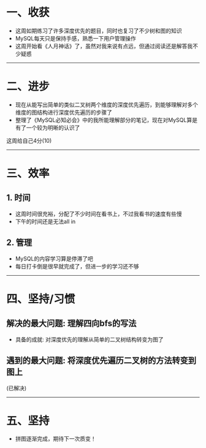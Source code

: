 # 一、收获

- 这周如期练习了许多深度优先的题目，同时也复习了不少树和图的知识
- MySQL每天只是保持手感，熟悉一下用户管理操作
- 这周开始看《人月神话》了，虽然对我来说有点远，但通过阅读还是解答我不少疑惑

****









# 二、进步

- 现在从能写出简单的类似二叉树两个维度的深度优先遍历，到能够理解对多个维度的图结构进行深度优先遍历的步骤了
- 整理了《MySQL必知必会》中的我所能理解部分的笔记，现在对MySQL算是有了一个较为明晰的认识了

这周给自己4分(10)

****













# 三、效率



## 1. 时间

- 这周时间很充裕，分配了不少时间在看书上，不过我看书的速度有些慢
- 下午的时间还是无法all in







## 2. 管理

- MySQL的内容学习算是停滞了吧
- 每日打卡倒是很早就完成了，但进一步的学习还不够

****











# 四、坚持/习惯



## 解决的最大问题: 理解四向bfs的写法

- 具备的成就: 对深度优先的理解从简单的二叉树结构转变为图了





## 遇到的最大问题: 将深度优先遍历二叉树的方法转变到图上

(已解决)

****













# 五、坚持

- 拼图逐渐完成，期待下一次质变！





















